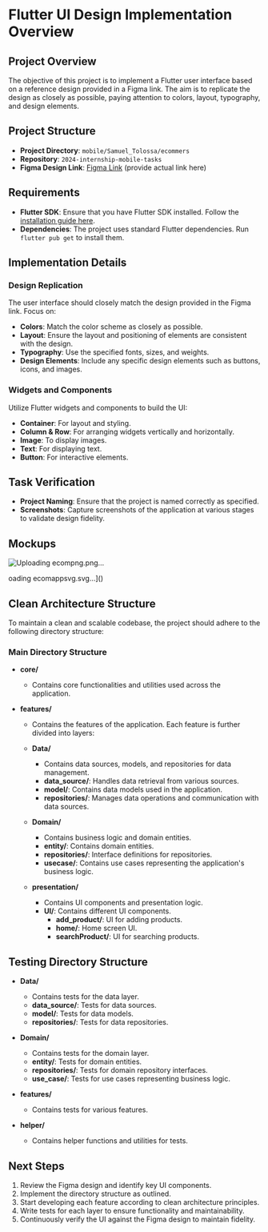 # Flutter UI Design Implementation Overview

## Project Overview
The objective of this project is to implement a Flutter user interface based on a reference design provided in a Figma link. The aim is to replicate the design as closely as possible, paying attention to colors, layout, typography, and design elements.

## Project Structure
- **Project Directory**: `mobile/Samuel_Tolossa/ecommers`
- **Repository**: `2024-internship-mobile-tasks`
- **Figma Design Link**: [Figma Link](#) (provide actual link here)

## Requirements
- **Flutter SDK**: Ensure that you have Flutter SDK installed. Follow the [installation guide here](https://flutter.dev/docs/get-started/install).
- **Dependencies**: The project uses standard Flutter dependencies. Run `flutter pub get` to install them.

## Implementation Details

### Design Replication
The user interface should closely match the design provided in the Figma link. Focus on:
- **Colors**: Match the color scheme as closely as possible.
- **Layout**: Ensure the layout and positioning of elements are consistent with the design.
- **Typography**: Use the specified fonts, sizes, and weights.
- **Design Elements**: Include any specific design elements such as buttons, icons, and images.

### Widgets and Components
Utilize Flutter widgets and components to build the UI:
- **Container**: For layout and styling.
- **Column & Row**: For arranging widgets vertically and horizontally.
- **Image**: To display images.
- **Text**: For displaying text.
- **Button**: For interactive elements.

## Task Verification
- **Project Naming**: Ensure that the project is named correctly as specified.
- **Screenshots**: Capture screenshots of the application at various stages to validate design fidelity.
## Mockups
![Uploading ecompng.png…]()


</defs>
</svg>
oading ecomappsvg.svg…]()


## Clean Architecture Structure
To maintain a clean and scalable codebase, the project should adhere to the following directory structure:

### Main Directory Structure
- **core/**
  - Contains core functionalities and utilities used across the application.
  
- **features/**
  - Contains the features of the application. Each feature is further divided into layers:
  
  - **Data/**
    - Contains data sources, models, and repositories for data management.
    - **data_source/**: Handles data retrieval from various sources.
    - **model/**: Contains data models used in the application.
    - **repositories/**: Manages data operations and communication with data sources.

  - **Domain/**
    - Contains business logic and domain entities.
    - **entity/**: Contains domain entities.
    - **repositories/**: Interface definitions for repositories.
    - **usecase/**: Contains use cases representing the application's business logic.

  - **presentation/**
    - Contains UI components and presentation logic.
    - **UI/**: Contains different UI components.
      - **add_product/**: UI for adding products.
      - **home/**: Home screen UI.
      - **searchProduct/**: UI for searching products.

## Testing Directory Structure
- **Data/**
  - Contains tests for the data layer.
  - **data_source/**: Tests for data sources.
  - **model/**: Tests for data models.
  - **repositories/**: Tests for data repositories.

- **Domain/**
  - Contains tests for the domain layer.
  - **entity/**: Tests for domain entities.
  - **repositories/**: Tests for domain repository interfaces.
  - **use_case/**: Tests for use cases representing business logic.

- **features/**
  - Contains tests for various features.

- **helper/**
  - Contains helper functions and utilities for tests.

## Next Steps
1. Review the Figma design and identify key UI components.
2. Implement the directory structure as outlined.
3. Start developing each feature according to clean architecture principles.
4. Write tests for each layer to ensure functionality and maintainability.
5. Continuously verify the UI against the Figma design to maintain fidelity.



